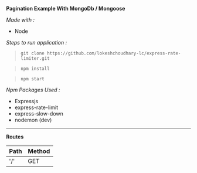 **Pagination Example With MongoDb / Mongoose**

_Made with :_

- Node

_Steps to run application :_

> `git clone https://github.com/lokeshchoudhary-lc/express-rate-limiter.git`

> `npm install`

> `npm start`

_Npm Packages Used :_

- Expressjs
- express-rate-limit
- express-slow-down
- nodemon (dev)

---

**Routes**

| Path | Method |
| ---- | ------ |
| '/'  | GET    |
